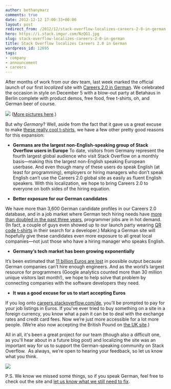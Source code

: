 ```yaml
---
author: bethanymarz
comments: true
date: 2012-12-12 17:00:33+00:00
layout: post
redirect_from: /2012/12/stack-overflow-localizes-careers-2-0-in-german
hero: https://i.stack.imgur.com/NzQG1.jpg
slug: stack-overflow-localizes-careers-2-0-in-german
title: Stack Overflow localizes Careers 2.0 in German
wordpress_id: 12695
tags:
- company
- announcement
- careers
---
```


After months of work from our dev team, last week marked the official launch of our first _localized_ site with [Careers 2.0 in German](http://careers.stackoverflow.com/de). We celebrated the occasion in style on December 5 with a blow-out party at Betahaus in Berlin complete with product demos, free food, free t-shirts, oh, and German beer of course. 



![](https://i.stack.imgur.com/f567I.png)
([More pictures here](http://www.flickr.com/photos/stackexchange/sets/72157632215888055/with/8264586890/).)





But why _Germany_? Well, aside from the fact that it gave us a great excuse to make [these really cool t-shirts](http://www.flickr.com/photos/stackexchange/8264586890/in/set-72157632215888055), we have a few other pretty good reasons for this expansion:





  * **Germans are the largest non-English-speaking group of Stack Overflow users in Europe**
To date, visitors from Germany represent the fourth largest global audience who visit Stack Overflow on a monthly basis—making this the largest non-English speaking European userbase. And even though many of these users do speak English (at least for programming), employers or hiring managers who don’t speak English can’t use the Careers 2.0 global site as easily as fluent English speakers. With this localization, we hope to bring Careers 2.0 to everyone on both sides of the hiring equation.



  * **Better exposure for our German candidates**

We have more than 3,600 German candidate profiles in our Careers 2.0 database, and in a job market where German tech hiring needs have [more than doubled in the past three years](http://www.bitkom.org/de/markt_statistik/64054_73892.aspx), programmer jobs are in hot demand. (In fact, a couple of guys even showed up to our launch party wearing [QR code t-shirts](http://www.flickr.com/photos/stackexchange/8262041261/in/set-72157632215888055) in their search for a developer.) Making a German site will hopefully give these candidates even more exposure to all great local companies—not just those who have a hiring manager who speaks English.



  * **Germany’s tech market has been growing exponentially**

It’s been estimated that [11 billion Euros are lost](http://www.bitkom.org/de/presse/8477_72274.aspx) in possible output because German companies can’t hire enough engineers. And as the world’s largest resource for programmers (Google analytics counted more than 30 million unique visitors last month!), we hope to help solve that problem by connecting companies with the software developers they need.



  * **It was a good excuse for us to start accepting Euros**

If you log onto [careers.stackoverflow.com/de](http://careers.stackoverflow.com/de), you’ll be prompted to pay for your job listings in Euros. If you've ever tried to buy something on a site in a foreign currency, you know what a pain it can be to deal with the exchange rates and credit card fees. Now we’re just more accessible for a lot more people. (We’re also now accepting the British Pound on [the UK site](http://careers.stackoverflow.com/uk/).)




All in all, it's been a great project for our team (though also a difficult one, as you'll hear about in a future blog post) and localizing the site was an important way for us to support the German-speaking community on Stack Overflow.  As always, we’re open to hearing your feedback, so let us know what you think.



[![](http://blog.stackoverflow.com/wp-content/uploads/careers_de-1.png)](http://careers.stackoverflow.com/de)

P.S. We know we missed some things, so if you speak German, feel free to check out the site and [let us know what we still need to fix](http://meta.stackoverflow.com/questions/156432/feedback-wanted-careers-in-german).

